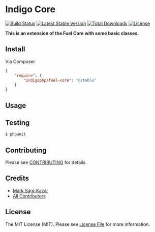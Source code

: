 # Indigo Core

[![Build Status](https://travis-ci.org/indigophp/fuel-core.svg?branch=develop)](https://travis-ci.org/indigophp/fuel-core)
[![Latest Stable Version](https://poser.pugx.org/indigophp/fuel-core/v/stable.png)](https://packagist.org/packages/indigophp/fuel-core)
[![Total Downloads](https://poser.pugx.org/indigophp/fuel-core/downloads.png)](https://packagist.org/packages/indigophp/fuel-core)
[![License](https://poser.pugx.org/indigophp/fuel-core/license.png)](https://packagist.org/packages/indigophp/fuel-core)

**This is an extension of the Fuel Core with some basic classes.**


## Install

Via Composer

``` json
{
    "require": {
        "indigophp/fuel-core": "@stable"
    }
}
```


## Usage


## Testing

``` bash
$ phpunit
```


## Contributing

Please see [CONTRIBUTING](https://github.com/indigophp/fuel-core/blob/develop/CONTRIBUTING.md) for details.


## Credits

- [Márk Sági-Kazár](https://github.com/sagikazarmark)
- [All Contributors](https://github.com/indigophp/fuel-core/contributors)


## License

The MIT License (MIT). Please see [License File](https://github.com/indigophp/fuel-core/blob/develop/LICENSE) for more information.
